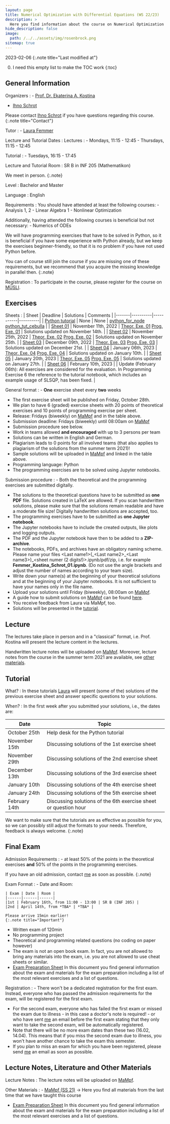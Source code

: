 ```yaml
---
layout: page
title: Numerical Optimization with Differential Equations (WS 22/23)
description: >
  Here you find information about the course on Numerical Optimization with Differential Equations in the winter term 2022/23.
hide_description: false
image: 
  path: /../../assets/img/rosenbrock.png
sitemap: true
---
```


<!-- invert_sidebar: true -->

2023-02-06
{:.note title="Last modified at"}

0. I need this empty list to make the TOC work
{:toc}

## General Information

Organizers
: - [Prof. Dr. Ekaterina A. Kostina][ekaterina]
  - [Ihno Schrot][ihno]
  
  Please contact [Ihno Schrot][ihno] if you have questions regarding this course.
  {:.note title="Contact"}
  
Tutor
: - [Laura Femmer][laura]

<!-- First Lecture
: Monday, October 17, 11:15, in SR B in INF 205 (Mathematikon)  -->

Lecture and Tutorial Dates
: Lectures
  : - Mondays, 11:15 - 12:45
    - Thursdays, 11:15 - 12:45
  
  Tutorial
  : - Tuesdays, 16:15 - 17:45

Lecture and Tutorial Room
: SR B in INF 205 (Mathematikon)
  
  We meet in person.
  {:.note}

Level 
: Bachelor and Master

Language
: English

Requirements
: You should have attended at least the following courses:
    - Analysis 1, 2
    - Linear Algebra 1
    - Nonlinear Optimization
  
  Additionally, having attended the following courses is beneficial but not necessary:
    - Numerics of ODEs
    
  We will have programming exercises that have to be solved in Python, so it is beneficial if you have some experience with Python already, but we keep the exercises beginner-friendly, so that it is no problem if you have not used Python before.

  You can of course still join the course if you are missing one of these requirements, but we recommend that you acquire the missing knowledge in parallel then.
  {:.note}
  
Registration
: To participate in the course, please register for the course on [MÜSLI][muesli].

## Exercises

Sheets
: | Sheet | Deadline | Solutions | Comments |
  |-------|----------|-----------|----------|
  | [Python tutorial][sheettut] | None | None | [python\_for\_node][nbtut1] [python_tut_cebulla][nbtut2] |
  | [Sheet 01][sheet1] | November 11th, 2022 | [Theor. Exe. 01][theosol1] [Prog. Exe. 01][progsol1] | Solutions updated on November 14th. |
  | [Sheet 02][sheet2] | November 25th, 2022 | [Theor. Exe. 02][theosol2] [Prog. Exe. 02][progsol2] | Solutions updated on November 25th. |
  | [Sheet 03][sheet3] | December 09th, 2022 | [Theor. Exe. 03][theosol3] [Prog. Exe. 03][progsol3] | Solutions updated on December 21st. |
  | [Sheet 04][sheet4] | January 06th, 2023 | [Theor. Exe. 04][theosol4] [Prog. Exe. 04][progsol4] | Solutions updated on January 10th. |
  | [Sheet 05][sheet5] | January 20th, 2023 | [Theor. Exe. 05][theosol5] [Prog. Exe. 05][progsol5] | Solutions updated on January 27th. |
  | [Sheet 06][sheet6] | February 10th, 2023 |  | Update (February 06th): All exercises are considered for the evaluation. In Programming Exercise 6 the reference to the tutorial notebook, which includes an example usage of SLSQP, has been fixed. |

General format
: - **One** exercise sheet every **two** weeks
  - The first exercise sheet will be published on Friday, October 28th.
  - We plan to have 6 (graded) exercise sheets with 20 points of theoretical exercises and 10 points of programming exercise per sheet.
  - Release: Fridays (biweekly) on [MaMpf][mampf] and in the table above.
  - Submission deadline: Fridays (biweekly) until 08:00am on [MaMpf][mampf]
  - Submission procedure see below.
  - Work in teams allowed **and encouraged** with up to 3 persons per team
  - Solutions can be written in English and German.
  - Plagiarism leads to 0 points for all involved teams (that also applies to plagiarism of the solutions from the summer term 2021)!
  - Sample solutions will be uploaded in [MaMpf][mampf] and linked in the table above.
  - Programming language: Python
  - The programming exercises are to be solved using Jupyter notebooks.

Submission procedure
: - Both the theoretical and the programming exercises are submitted digitally.
  - The solutions to the theoretical questions have to be submitted as **one PDF** file. Solutions created in LaTeX are allowed. If you scan handwritten solutions, please make sure that the solutions remain readable and have a moderate file size! Digitally handwritten solutions are accepted, too.
  - The programming exercises have to be submitted as **one Jupyter notebook**.
  - The Jupyter notebooks have to include the created outputs, like plots and logging outputs.
  - The PDF and the Jupyter notebook have then to be added to a **ZIP-archive**.
  - The notebooks, PDFs, and archives have an obligatory naming scheme. Please name your files \<Last name1\>(\_\<Last name2\>\_\<Last name3\>)_\<sheet numer (2 digits!)\>\.ipynb/pdf/zip, i.e. for example **Femmer_Kostina_Schrot_01.ipynb**. (Do not use the angle brackets and adjust the number of names according to your team size).
  - Write down your name(s) at the beginning of your theoretical solutions and at the beginning of your Jupyter notebooks. It is not sufficient to have your names only in the file name.
  - Upload your solutions until Friday (biweekly), 08:00am on [MaMpf][mampf].
  - A guide how to submit solutions on [MaMpf][mampf] can be found [here][subguide].
  - You receive feedback from Laura via MaMpf, too.
  - Solutions will be presented in the [tutorial][tuts].

## Lecture

The lectures take place in person and in a "classical" format, i.e. Prof. Kostina will present the lecture content in the lectures.

Handwritten lecture notes will be uploaded on [MaMpf][mampf]. Moreover, lecture notes from the course in the summer term 2021 are available, see [other materials][material].

## Tutorial

What?
: In these tutorials [Laura][laura] will present (some of the) solutions of the previous exercise sheet and answer specific questions to your solutions.

When?
: In the first week after you submitted your solutions, i.e., the dates are:
  
  | Date | Topic |
  |------|-------|
  | October 25th | Help desk for the Python tutorial |
  | November 15th | Discussing solutions of the 1st exercise sheet |
  | November 29th | Discussing solutions of the 2nd exercise sheet |
  | December 13th | Discussing solutions of the 3rd exercise sheet |
  | January 10th  | Discussing solutions of the 4th exercise sheet |
  | January 24th  | Discussing solutions of the 5th exercise sheet |
  | February 14th | Discussing solutions of the 6th exercise sheet or question hour |

We want to make sure that the tutorials are as effective as possible for you, so we can possibly still adjust the formats to your needs. Therefore, feedback is always welcome.
{:.note}

## Final Exam

Admission Requirements
: - at least 50% of the points in the theoretical exercises **and** 50% of the points in the programming exercises.
  
  If you have an old admission, contact [me][ihno] as soon as possible.
  {:.note}
  
Exam Format
: - Date and Room:

    | Exam | Date | Room |
    |------|------|------|
    |1st | February 16th, from 11:00 - 13:00 | SR B (INF 205) |
    |2nd | April 14th, from *TBA* | *TBA* |

    Please arrive 15min earlier!
    {:.note title="Important"}

  - Written exam of 120min
  - No programming project
  - Theoretical and programming related questions (no coding on paper however)
  - The exam is not an open book exam. In fact, you are not allowed to bring any materials into the exam, i.e. you are not allowed to use cheat sheets or similar.
  - [Exam Preparation Sheet][exprep] In this document you find general information about the exam and materials for the exam preparation including a list of the most relevant exercises and a list of questions.

Registration
: - There won't be a dedicated registration for the first exam. Instead, everyone who has passed the admission requirements for the exam, will be registered for the first exam.
  - For the second exam, everyone who has failed the first exam or missed the exam due to illness - in this case a doctor's note is required! - or who have sent [me][ihno] an email before the first exam stating that they only want to take the second exam, will be automatically registered.
  - Note that there will be no more exam dates than these two (16.02, 14.04). This means that if you miss the second exam due to illness, you won't have another chance to take the exam this semester.
  - If you plan to miss an exam for which you have been registered, please send [me][ihno] an email as soon as possible.

## Lecture Notes, Literature and Other Materials

Lecture Notes
: The lecture notes will be uploaded on [MaMpf][mampf].

<!-- Literature
: _TBA_ -->

<!--   - Nocedal, Wright: Numerical Optimization, Springer, 2006.
  - Fletcher: Practical Methods of Optimization, Wiley, 2nd edition 1987.
  - Ulbrich, Ulbrich: Nichtlineare Optimierung, Birkhäuser Verlag, 2012. (German) -->

Other Materials
: - [MaMpf (SS 21)][mampfold] -> Here you find all materials from the last time that we have taught this course
  - [Exam Preparation Sheet][exprep] In this document you find general information about the exam and materials for the exam preparation including a list of the most relevant exercises and a list of questions.
<!--   - [Skript][skript] -> Lecture Notes from the winter term 2011 (German) -->

[sheettut]: https://heibox.uni-heidelberg.de/f/d1279b19a40448b68e15/
[nbtut1]: https://heibox.uni-heidelberg.de/f/562a0f50d9ed446e8102/?dl=1
[nbtut2]: https://heibox.uni-heidelberg.de/f/1f37115e2ce44adda174/?dl=1
[sheet1]: https://heibox.uni-heidelberg.de/f/b1f8da1b64754e17b731/
[theosol1]: https://heibox.uni-heidelberg.de/f/c23da17629df45de9448/
[progsol1]: https://heibox.uni-heidelberg.de/f/fe7f44e4c91c4dadabb5/?dl=1
[sheet2]: https://heibox.uni-heidelberg.de/f/8aaa762fa3ad437aa312/
[theosol2]: https://heibox.uni-heidelberg.de/f/fa9b2062e91b4b629b62/
[progsol2]: https://heibox.uni-heidelberg.de/f/2654d36491e6457f8af7/?dl=1
[sheet3]: https://heibox.uni-heidelberg.de/f/1370fa7dff0747adbd5b/
[theosol3]: https://heibox.uni-heidelberg.de/f/af0e52c67bd7414bb450/
[progsol3]: https://heibox.uni-heidelberg.de/f/1cedb00f1f034cf9bed7/?dl=1
[sheet4]: https://heibox.uni-heidelberg.de/f/22ef91988ab74ff4b3d0/
[theosol4]: https://heibox.uni-heidelberg.de/f/3024a79867df45e4836a/
[progsol4]: https://heibox.uni-heidelberg.de/f/bf37f63006f64192b3f7/?dl=1
[sheet5]: https://heibox.uni-heidelberg.de/f/298e64b3e33f47babb7f/
[theosol5]: https://heibox.uni-heidelberg.de/f/d8094f828a3049d2b9a9/
[progsol5]: https://heibox.uni-heidelberg.de/f/4f3b6fd8a63e4cfcbbe6/?dl=1
[sheet6]: https://heibox.uni-heidelberg.de/f/aa14587d9dfa41b18aec/

[exprep]: https://heibox.uni-heidelberg.de/f/e43c79198b754515a36c/

[tuts]: #tutorial
[ws]: #collaborative-working-session
[sol]: #presentation-of-solutions
[material]: #lecture-notes-literature-and-other-materials

[ekaterina]: mailto:ekaterina(dot)kostina(at)iwr(dot)uni-heidelberg(dot)de
[ihno]: mailto:ihno(dot)schrot(at)uni-heidelberg(dot)de
[laura]: mailto:laura(dot)femmer(at)stud(dot)uni-heidelberg(dot)de
[muesli]: https://muesli.mathi.uni-heidelberg.de/lecture/view/1603
[mampfold]: https://mampf.mathi.uni-heidelberg.de/lectures/90
[mampf]: https://mampf.mathi.uni-heidelberg.de/lectures/144
[subguide]: https://mampf.blog/handing-in-homework-assignments/

